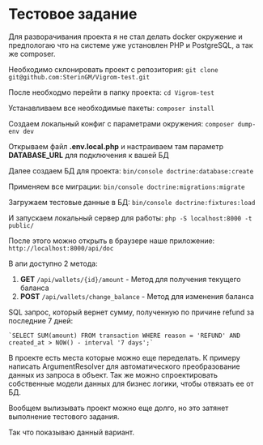 # Тестовое задание

Для разворачивания проекта я не стал делать docker окружение и предпологаю что на системе уже установлен PHP
 и PostgreSQL, а так же composer.
 
Необходимо склонировать проект с репозитория: `git clone git@github.com:SterinGM/Vigrom-test.git`

После необходмо перейти в папку проекта: `cd Vigrom-test`

Устанавливаем все необходимые пакеты: `composer install`

Создаем локальный конфиг с параметрами окружения: `composer dump-env dev`

Открываем файл **.env.local.php** и настраиваем там параметр **DATABASE_URL** для подключения к вашей БД

Далее создаем БД для проекта: `bin/console doctrine:database:create`

Применяем все миграции: `bin/console doctrine:migrations:migrate`

Загружаем тестовые данные в БД: `bin/console doctrine:fixtures:load`

И запускаем локальный сервер для работы: `php -S localhost:8000 -t public/`

После этого можно открыть в браузере наше приложение: `http://localhost:8000/api/doc`


В апи доступно 2 метода:
1. **GET** `/api/wallets/{id}/amount` - Метод для получения текущего баланса
2. **POST** `/api/wallets/change_balance` - Метод для изменения баланса


SQL запрос, который вернет сумму, полученную по причине refund за
последние 7 дней:
~~~~
`SELECT SUM(amount) FROM transaction WHERE reason = 'REFUND' AND created_at > NOW() - interval '7 days';`
~~~~

В проекте есть места которые можно еще переделать.
К примеру написать ArgumentResolver для автоматического преобразование данных из запроса в объект.
Так же можно спроектировать собственные модели данных для бизнес логики, чтобы отвязать ее от БД.

Вообщем вылизывать проект можно еще долго, но это затянет выполнение тестового задания.

Так что показываю данный вариант. 